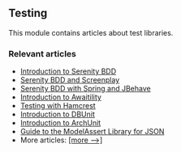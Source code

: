 ## Testing

This module contains articles about test libraries.

### Relevant articles

- [Introduction to Serenity BDD](https://www.baeldung.com/serenity-bdd)
- [Serenity BDD and Screenplay](https://www.baeldung.com/serenity-screenplay)
- [Serenity BDD with Spring and JBehave](https://www.baeldung.com/serenity-spring-jbehave)
- [Introduction to Awaitility](https://www.baeldung.com/awaitility-testing)
- [Testing with Hamcrest](https://www.baeldung.com/java-junit-hamcrest-guide)
- [Introduction to DBUnit](https://www.baeldung.com/java-dbunit)
- [Introduction to ArchUnit](https://www.baeldung.com/java-archunit-intro)
- [Guide to the ModelAssert Library for JSON](https://www.baeldung.com/json-modelassert)
- More articles: [[more -->]](../libraries-testing-2)
